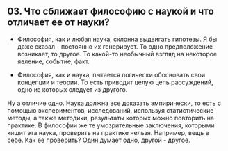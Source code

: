 ﻿## 03. Что сближает философию с наукой и что отличает ее от науки?

- Философия, как и любая наука, склонна выдвигать гипотезы. Я бы даже сказал - постоянно их генерирует. То одно предположение возникает, то другое. То какой-то необычный взгляд на некоторое явление, событие, факт.

- Философия, как и наука, пытается логически обосновать свои концепции и теории. То есть приводит целую цепь рассуждений, одно из которых следует из другого.

Ну а отличие одно. Наука должна все доказать эмпирически, то есть с помощью экспериментов, исследований, используя статистические методы, а также методики, результаты которых можно повторить на практике. В философии же те умозрительные заключения, которыми кишит эта наука, проверить на практике нельзя. Например, вещь в себе. Как ее проверить? Один думает одно, другой - другое.
